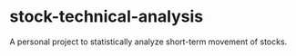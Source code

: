 # stock-technical-analysis
A personal project to statistically analyze short-term movement of stocks.
